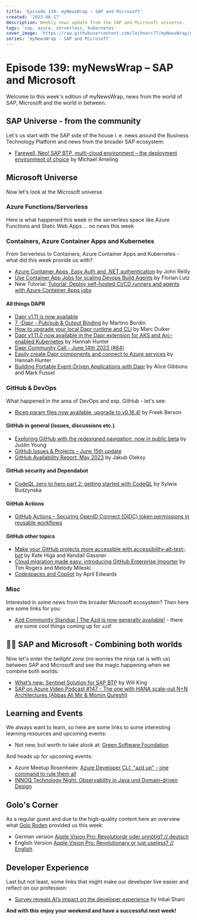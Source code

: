 ```yaml
---
title: 'Episode 139: myNewsWrap – SAP and Microsoft'
created: '2023-06-17'
description: Weekly news update from the SAP and Microsoft universe.
tags: 'sap, azure, serverless, kubernetes'
cover_image: 'https://raw.githubusercontent.com/lechnerc77/myNewsWrap/main/episodes/cover-images/episode139small.png'
series: 'myNewsWrap - SAP and Microsoft'
---
```


# Episode 139: myNewsWrap – SAP and Microsoft

Welcome to this week's edition of myNewsWrap, news from the world of SAP, Microsoft and the world in between.

## SAP Universe - from the community

Let's us start with the SAP side of the house i. e. news around the Business Technology Platform and news from the broader SAP ecosystem:

* [Farewell, Neo! SAP BTP, multi-cloud environment – the deployment environment of choice](https://blogs.sap.com/2023/06/14/farewell-neo-sap-btp-multi-cloud-environment-the-deployment-environment-of-choice/) by Michael Ameling

## Microsoft Universe

Now let's look at the Microsoft universe.

### Azure Functions/Serverless

Here is what happened this week in the serverless space like Azure Functions and Static Web Apps ... no news this week

### Containers, Azure Container Apps and Kubernetes

From Serverless to Containers, Azure Container Apps and Kubernetes - what did this week provide us with?

* [Azure Container Apps, Easy Auth and .NET authentication](https://johnnyreilly.com/azure-container-apps-easy-auth-and-dotnet-authentication) by John Reilly
* [Use Container App Jobs for scaling Devops Build Agents](https://dev.to/florianlutz/use-container-app-jobs-for-scaling-devops-build-agents-7j6) by Florian Lutz
* New Tutorial: [Tutorial: Deploy self-hosted CI/CD runners and agents with Azure Container Apps jobs](https://learn.microsoft.com/en-us/azure/container-apps/tutorial-ci-cd-runners-jobs?tabs=bash&pivots=container-apps-jobs-self-hosted-ci-cd-azure-pipelines)

#### All things DAPR

* [Dapr v1.11 is now available](https://blog.dapr.io/posts/2023/06/12/dapr-v1.11-is-now-available/)
* [7 -Dapr - Pub/sub & Output Binding](https://www.linkedin.com/pulse/7-dapr-pubsub-output-binding-martino-bordin%3FtrackingId=6aWyQaNQRJSfvwNft5V3%252Fw%253D%253D/?trackingId=6aWyQaNQRJSfvwNft5V3%2Fw%3D%3D) by Martino Bordin
* [How to upgrade your local Dapr runtime and CLI](https://dev.to/marcduiker/how-to-upgrade-your-local-dapr-runtime-and-cli-4c02) by Marc Duiker
* [Dapr v1.11.0 now available in the Dapr extension for AKS and Arc-enabled Kubernetes](https://techcommunity.microsoft.com/t5/azure-developer-community-blog/dapr-v1-11-0-now-available-in-the-dapr-extension-for-aks-and-arc/ba-p/3844016?WT.mc_id=AZ-MVP-5004195) by Hannah Hunter
* [Dapr Community Call - June 14th 2023 (#84)](https://youtu.be/wvwEOTdtkKU)
* [Easily create Dapr components and connect to Azure services](https://techcommunity.microsoft.com/t5/azure-developer-community-blog/easily-create-dapr-components-and-connect-to-azure-services/ba-p/3825656?WT.mc_id=AZ-MVP-5004195) by Hannah Hunter
* [Building Portable Event-Driven Applications with Dapr](https://youtu.be/sTs146Kof6E) by Alice Gibbons and Mark Fussel

### GitHub & DevOps

What happened in the area of DevOps and esp. GitHub - let's see:

* [Bicep param files now available, upgrade to v0.18.4!](https://www.linkedin.com/pulse/bicep-param-files-now-available-upgrade-v0184-freek-berson/) by Freek Berson

#### GitHub in general (issues, discussions etc.)

* [Exploring GitHub with the redesigned navigation, now in public beta](https://github.blog/2023-06-15-exploring-github-with-the-redesigned-navigation-now-in-public-beta/) by Justin Young
* [GitHub Issues & Projects – June 15th update](https://github.blog/changelog/2023-06-15-github-issues-projects-june-15th-update/)
* [GitHub Availability Report: May 2023](https://github.blog/2023-06-14-github-availability-report-may-2023/) by Jakub Oleksy

#### GitHub security and Dependabot

* [CodeQL zero to hero part 2: getting started with CodeQL](https://github.blog/2023-06-15-codeql-zero-to-hero-part-2-getting-started-with-codeql/) by Sylwia Budzynska

#### GitHub Actions

* [GitHub Actions – Securing OpenID Connect (OIDC) token permissions in reusable workflows](https://github.blog/changelog/2023-06-15-github-actions-securing-openid-connect-oidc-token-permissions-in-reusable-workflows/)

#### GitHub other topics

* [Make your GitHub projects more accessible with accessibility-alt-text-bot](https://github.blog/2023-06-12-make-your-github-projects-more-accessible-with-accessibility-alt-text-bot/) by Kate Higa and Kendall Gassner
* [Cloud migration made easy: introducing GitHub Enterprise Importer](https://github.blog/2023-06-12-cloud-migration-made-easy-introducing-github-enterprise-importer/) by Tim Rogers and Melody Mileski
* [Codespaces and Copilot](https://youtu.be/u73FBnKfkqI) by April Edwards

### Misc

Interested in some news from the broader Microsoft ecosystem? Then here are some links for you:

* [Azd Community Standup | The Azd is now generally available!](https://www.youtube.com/live/guwoSz2CLyY?feature=share) - there are some cool things coming up for `azd`!

## 🐱‍👤 SAP and Microsoft - Combining both worlds

Now let's enter the *twilight zone* (no worries the ninja cat is with us) between SAP and Microsoft and see the magic happening when we combine both worlds:

* [What’s new: Sentinel Solution for SAP BTP](https://techcommunity.microsoft.com/t5/microsoft-sentinel-blog/what-s-new-sentinel-solution-for-sap-btp/ba-p/3780794?WT.mc_id=AZ-MVP-5004195) by Will King
* [SAP on Azure Video Podcast  #147 - The one with HANA scale-out N+N Architectures (Abbas Ali Mir & Momin Qureshi)](https://youtu.be/G4FTPiCeE8o)

## Learning and Events

We always want to learn, so here are some links to some interesting learning resources and upcoming events:

* Not new, but worth to take alook at: [Green Software Foundation](https://greensoftware.foundation/)

And heads up for upcoming events:

* Azure Meetup Rosenheim: [Azure Developer CLI: "azd up" - one command to rule them all](https://www.meetup.com/de-DE/azure-meetup-rosenheim/events/293420432/)
* [INNOQ Technology Night: Observability in Java und Domain-driven Design](https://www.meetup.com/de-DE/innoq-technology-night-hamburg/events/293879819/)

## Golo's Corner

As a regular guest and due to the high-quality content here an overview what [Golo Roden](https://twitter.com/goloroden) provided us this week:

* German version [Apple Vision Pro: Revolutionär oder unnötig? // deutsch](https://youtu.be/_2tNykb-5pg)
* English Version [Apple Vision Pro: Revolutionary or just useless? // English](https://youtu.be/xur0zaA-FAI)

## Developer Experience

Last but not least, some links that might make our developer live easier and reflect on our profession:

* [Survey reveals AI’s impact on the developer experience](https://github.blog/2023-06-13-survey-reveals-ais-impact-on-the-developer-experience/) by Inbal Shani

**And with this enjoy your weekend and have a successful next week!**
